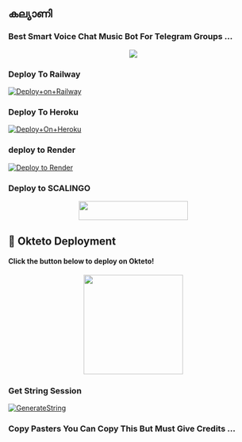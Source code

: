 ## കല്യാണി

### Best Smart Voice Chat Music Bot For Telegram Groups ...


<p align="center"><a href="https://t.me/Stenzle_MariaMusicbot"><img src="https://telegra.ph/file/d0b2899c25498fb52d0c8.jpg"></a></p>




### Deploy To Railway

[![Deploy+on+Railway](https://railway.app/button.svg)](https://railway.app/new/template?template=https://github.com/sakhaavvaavaj93/kalyani&envs=API_ID,API_HASH,BOT_TOKEN,STRING_SESSION)


### Deploy To Heroku

[![Deploy+On+Heroku](https://www.herokucdn.com/deploy/button.svg)](https://heroku.com/deploy?template=https://github.com/sakhaavvaavaj93/kalyani)

### deploy to Render

[![Deploy to Render](https://render.com/images/deploy-to-render-button.svg)](https://render.com/deploy?repo=https://github.com/sakhaavvaavaj93/kalyani)

### Deploy to SCALINGO

<p align="center"><a href="https://my.scalingo.com/deploy?template=https://github.com/sakhaavvaavaj93/kalyani/tree/master"> <img src="https://cdn.scalingo.com/deploy/button.svg" width="220" height="38.45"/></a></p>


## 🚀 Okteto Deployment

<h4>Click the button below to deploy on Okteto!</h4>
<p align="center"><a href="https://cloud.okteto.com/deploy?repository=https://github.com/sakhaavvaavaj93/kalyani/tree/master"><img src="https://img.shields.io/badge/Deploy%20To%20Okteto-informational?style=for-the-badge&logo=Okteto" width="200""/></a>

### Get String Session

[![GenerateString](https://img.shields.io/badge/repl.it-generateString-yellowgreen)](https://replit.com/@AdityaHalder/StringSession)



### Copy Pasters You Can Copy This But Must Give Credits ...



